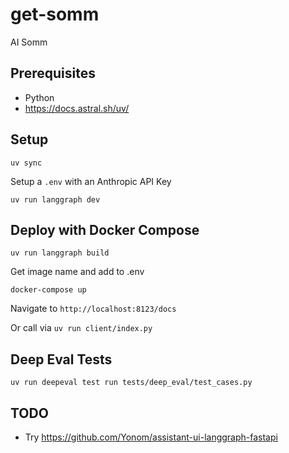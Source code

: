 # get-somm
AI Somm

## Prerequisites

- Python
- <https://docs.astral.sh/uv/>

## Setup

`uv sync`

Setup a `.env` with an Anthropic API Key

`uv run langgraph dev`

## Deploy with Docker Compose

`uv run langgraph build`

Get image name and add to .env

`docker-compose up`

Navigate to `http://localhost:8123/docs`

Or call via `uv run client/index.py`

## Deep Eval Tests

`uv run deepeval test run tests/deep_eval/test_cases.py`

## TODO

- Try <https://github.com/Yonom/assistant-ui-langgraph-fastapi>